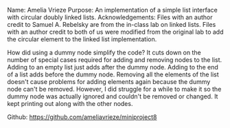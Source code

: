 Name: Amelia Vrieze
Purpose: An implementation of a simple list interface with circular doubly linked lists.
Acknowledgements: Files with an author credit to Samuel A. Rebelsky are from the in-class lab on linked lists. Files with an author credit to both of us were modified from the original lab to add the circular element to the linked list implementation. 

How did using a dummy node simplify the code?
It cuts down on the number of special cases required for adding and removing nodes to the list. Adding to an empty list just adds after the dummy node. Adding to the end of a list adds before the dummy node. Removing all the elements of the list doesn't cause problems for adding elements again because the dummy node can't be removed. However, I did struggle for a while to make it so the dummy node was actually ignored and couldn't be removed or changed. It kept printing out along with the other nodes. 

Github: https://github.com/ameliavrieze/miniproject8

